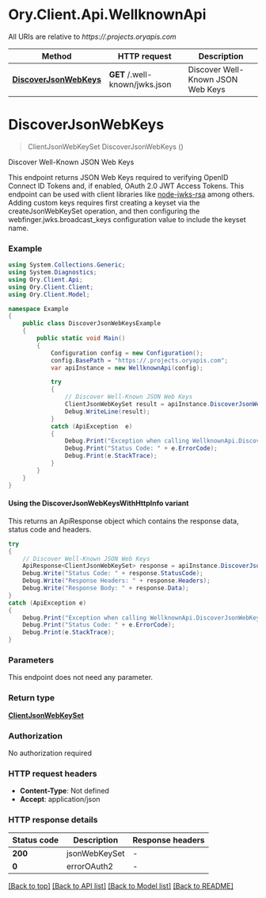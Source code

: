 # Ory.Client.Api.WellknownApi

All URIs are relative to *https://.projects.oryapis.com*

| Method | HTTP request | Description |
|--------|--------------|-------------|
| [**DiscoverJsonWebKeys**](WellknownApi.md#discoverjsonwebkeys) | **GET** /.well-known/jwks.json | Discover Well-Known JSON Web Keys |

<a id="discoverjsonwebkeys"></a>
# **DiscoverJsonWebKeys**
> ClientJsonWebKeySet DiscoverJsonWebKeys ()

Discover Well-Known JSON Web Keys

This endpoint returns JSON Web Keys required to verifying OpenID Connect ID Tokens and, if enabled, OAuth 2.0 JWT Access Tokens. This endpoint can be used with client libraries like [node-jwks-rsa](https://github.com/auth0/node-jwks-rsa) among others.  Adding custom keys requires first creating a keyset via the createJsonWebKeySet operation, and then configuring the webfinger.jwks.broadcast_keys configuration value to include the keyset name.

### Example
```csharp
using System.Collections.Generic;
using System.Diagnostics;
using Ory.Client.Api;
using Ory.Client.Client;
using Ory.Client.Model;

namespace Example
{
    public class DiscoverJsonWebKeysExample
    {
        public static void Main()
        {
            Configuration config = new Configuration();
            config.BasePath = "https://.projects.oryapis.com";
            var apiInstance = new WellknownApi(config);

            try
            {
                // Discover Well-Known JSON Web Keys
                ClientJsonWebKeySet result = apiInstance.DiscoverJsonWebKeys();
                Debug.WriteLine(result);
            }
            catch (ApiException  e)
            {
                Debug.Print("Exception when calling WellknownApi.DiscoverJsonWebKeys: " + e.Message);
                Debug.Print("Status Code: " + e.ErrorCode);
                Debug.Print(e.StackTrace);
            }
        }
    }
}
```

#### Using the DiscoverJsonWebKeysWithHttpInfo variant
This returns an ApiResponse object which contains the response data, status code and headers.

```csharp
try
{
    // Discover Well-Known JSON Web Keys
    ApiResponse<ClientJsonWebKeySet> response = apiInstance.DiscoverJsonWebKeysWithHttpInfo();
    Debug.Write("Status Code: " + response.StatusCode);
    Debug.Write("Response Headers: " + response.Headers);
    Debug.Write("Response Body: " + response.Data);
}
catch (ApiException e)
{
    Debug.Print("Exception when calling WellknownApi.DiscoverJsonWebKeysWithHttpInfo: " + e.Message);
    Debug.Print("Status Code: " + e.ErrorCode);
    Debug.Print(e.StackTrace);
}
```

### Parameters
This endpoint does not need any parameter.
### Return type

[**ClientJsonWebKeySet**](ClientJsonWebKeySet.md)

### Authorization

No authorization required

### HTTP request headers

 - **Content-Type**: Not defined
 - **Accept**: application/json


### HTTP response details
| Status code | Description | Response headers |
|-------------|-------------|------------------|
| **200** | jsonWebKeySet |  -  |
| **0** | errorOAuth2 |  -  |

[[Back to top]](#) [[Back to API list]](../README.md#documentation-for-api-endpoints) [[Back to Model list]](../README.md#documentation-for-models) [[Back to README]](../README.md)

